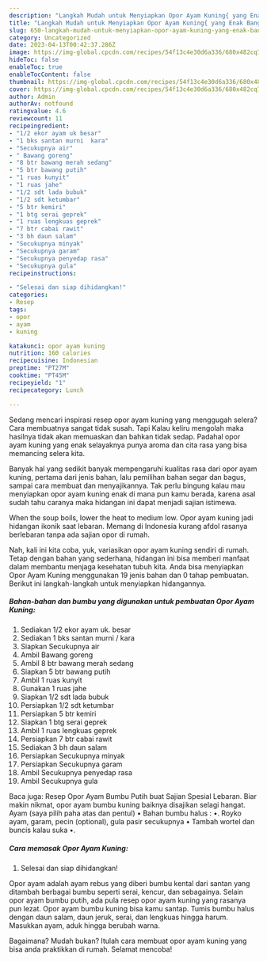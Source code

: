 ```yaml
---
description: "Langkah Mudah untuk Menyiapkan Opor Ayam Kuning{ yang Enak Banget,  Menu Buat lebaran"
title: "Langkah Mudah untuk Menyiapkan Opor Ayam Kuning{ yang Enak Banget,  Menu Buat lebaran"
slug: 650-langkah-mudah-untuk-menyiapkan-opor-ayam-kuning-yang-enak-banget-menu-buat-lebaran
category: Uncategorized
date: 2023-04-13T00:42:37.286Z
image: https://img-global.cpcdn.com/recipes/54f13c4e30d6a336/680x482cq70/opor-ayam-kuning-foto-resep-utama.jpg
hideToc: false
enableToc: true
enableTocContent: false
thumbnail: https://img-global.cpcdn.com/recipes/54f13c4e30d6a336/680x482cq70/opor-ayam-kuning-foto-resep-utama.jpg
cover: https://img-global.cpcdn.com/recipes/54f13c4e30d6a336/680x482cq70/opor-ayam-kuning-foto-resep-utama.jpg
author: Admin
authorAv: notfound
ratingvalue: 4.6
reviewcount: 11
recipeingredient:
- "1/2 ekor ayam uk besar"
- "1 bks santan murni  kara"
- "Secukupnya air"
- " Bawang goreng"
- "8 btr bawang merah sedang"
- "5 btr bawang putih"
- "1 ruas kunyit"
- "1 ruas jahe"
- "1/2 sdt lada bubuk"
- "1/2 sdt ketumbar"
- "5 btr kemiri"
- "1 btg serai geprek"
- "1 ruas lengkuas geprek"
- "7 btr cabai rawit"
- "3 bh daun salam"
- "Secukupnya minyak"
- "Secukupnya garam"
- "Secukupnya penyedap rasa"
- "Secukupnya gula"
recipeinstructions:

- "Selesai dan siap dihidangkan!"
categories:
- Resep
tags:
- opor
- ayam
- kuning

katakunci: opor ayam kuning 
nutrition: 160 calories
recipecuisine: Indonesian
preptime: "PT27M"
cooktime: "PT45M"
recipeyield: "1"
recipecategory: Lunch

---
```



Sedang mencari inspirasi resep opor ayam kuning yang menggugah selera? Cara membuatnya sangat tidak susah. Tapi Kalau keliru mengolah maka hasilnya tidak akan memuaskan dan bahkan tidak sedap. Padahal opor ayam kuning yang enak selayaknya punya aroma dan cita rasa yang bisa memancing selera kita.


Banyak hal yang sedikit banyak mempengaruhi kualitas rasa dari opor ayam kuning, pertama dari jenis bahan, lalu pemilihan bahan segar dan bagus, sampai cara membuat dan menyajikannya. Tak perlu bingung kalau mau menyiapkan opor ayam kuning enak di mana pun kamu berada, karena asal sudah tahu caranya maka hidangan ini dapat menjadi sajian istimewa.

When the soup boils, lower the heat to medium low. Opor ayam kuning jadi hidangan ikonik saat lebaran. Memang di Indonesia kurang afdol rasanya berlebaran tanpa ada sajian opor di rumah.


Nah, kali ini kita coba, yuk, variasikan opor ayam kuning sendiri di rumah. Tetap dengan bahan yang sederhana, hidangan ini bisa memberi manfaat dalam membantu menjaga kesehatan tubuh kita. Anda bisa menyiapkan Opor Ayam Kuning menggunakan 19 jenis bahan dan 0 tahap pembuatan. Berikut ini langkah-langkah untuk menyiapkan hidangannya.

<!--inarticleads1-->

##### Bahan-bahan dan bumbu yang digunakan untuk pembuatan Opor Ayam Kuning:

1. Sediakan 1/2 ekor ayam uk. besar
1. Sediakan 1 bks santan murni / kara
1. Siapkan Secukupnya air
1. Ambil  Bawang goreng
1. Ambil 8 btr bawang merah sedang
1. Siapkan 5 btr bawang putih
1. Ambil 1 ruas kunyit
1. Gunakan 1 ruas jahe
1. Siapkan 1/2 sdt lada bubuk
1. Persiapkan 1/2 sdt ketumbar
1. Persiapkan 5 btr kemiri
1. Siapkan 1 btg serai geprek
1. Ambil 1 ruas lengkuas geprek
1. Persiapkan 7 btr cabai rawit
1. Sediakan 3 bh daun salam
1. Persiapkan Secukupnya minyak
1. Persiapkan Secukupnya garam
1. Ambil Secukupnya penyedap rasa
1. Ambil Secukupnya gula


Baca juga: Resep Opor Ayam Bumbu Putih buat Sajian Spesial Lebaran. Biar makin nikmat, opor ayam bumbu kuning baiknya disajikan selagi hangat. Ayam (saya pilih paha atas dan pentul) • Bahan bumbu halus : •. Royko ayam, garam, pecin (optional), gula pasir secukupnya • Tambah wortel dan buncis kalau suka •. 

<!--inarticleads2-->

##### Cara memasak Opor Ayam Kuning:


1. Selesai dan siap dihidangkan!

Opor ayam adalah ayam rebus yang diberi bumbu kental dari santan yang ditambah berbagai bumbu seperti serai, kencur, dan sebagainya. Selain opor ayam bumbu putih, ada pula resep opor ayam kuning yang rasanya pun lezat. Opor ayam bumbu kuning bisa kamu santap. Tumis bumbu halus dengan daun salam, daun jeruk, serai, dan lengkuas hingga harum. Masukkan ayam, aduk hingga berubah warna. 

Bagaimana? Mudah bukan? Itulah cara membuat opor ayam kuning yang bisa anda praktikkan di rumah. Selamat mencoba!
